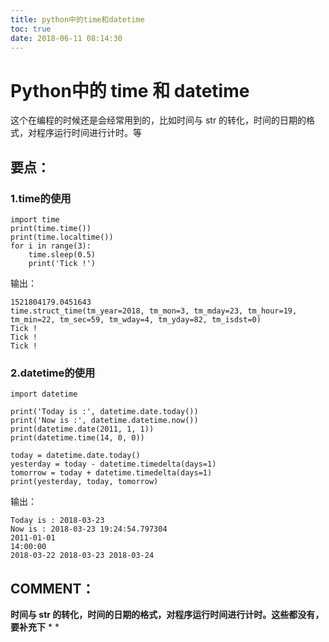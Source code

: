 ```yaml
---
title: python中的time和datetime
toc: true
date: 2018-06-11 08:14:30
---
```

# Python中的 time 和 datetime


这个在编程的时候还是会经常用到的，比如时间与 str 的转化，时间的日期的格式，对程序运行时间进行计时。等


## 要点：




### 1.time的使用




    import time
    print(time.time())
    print(time.localtime())
    for i in range(3):
        time.sleep(0.5)
        print('Tick !')


输出：


    1521804179.0451643
    time.struct_time(tm_year=2018, tm_mon=3, tm_mday=23, tm_hour=19, tm_min=22, tm_sec=59, tm_wday=4, tm_yday=82, tm_isdst=0)
    Tick !
    Tick !
    Tick !




### 2.datetime的使用




    import datetime

    print('Today is :', datetime.date.today())
    print('Now is :', datetime.datetime.now())
    print(datetime.date(2011, 1, 1))
    print(datetime.time(14, 0, 0))

    today = datetime.date.today()
    yesterday = today - datetime.timedelta(days=1)
    tomorrow = today + datetime.timedelta(days=1)
    print(yesterday, today, tomorrow)


输出：


    Today is : 2018-03-23
    Now is : 2018-03-23 19:24:54.797304
    2011-01-01
    14:00:00
    2018-03-22 2018-03-23 2018-03-24




## COMMENT：


**时间与 str 的转化，时间的日期的格式，对程序运行时间进行计时。这些都没有，要补充下**
*
*
